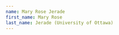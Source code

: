 ```yaml
--- 
name: Mary Rose Jerade  
first_name: Mary Rose 
last_name: Jerade (University of Ottawa) 
--- 
```

 
 